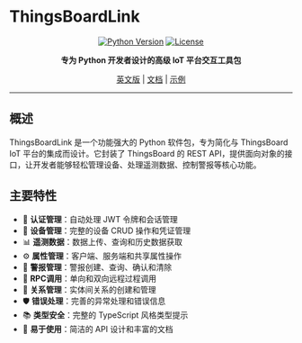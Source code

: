 # ThingsBoardLink

<div align="center">

[![Python Version](https://img.shields.io/badge/python-3.8+-blue.svg)](https://python.org)
[![License](https://img.shields.io/badge/license-MIT-green.svg)](LICENSE)

**专为 Python 开发者设计的高级 IoT 平台交互工具包**

[英文版](README.md)  | [文档]() | [示例](#examples)

</div>

---

## 概述

ThingsBoardLink 是一个功能强大的 Python 软件包，专为简化与 ThingsBoard IoT 平台的集成而设计。它封装了 ThingsBoard 的 REST API，提供面向对象的接口，让开发者能够轻松管理设备、处理遥测数据、控制警报等核心功能。

## 主要特性

- 🔐 **认证管理**：自动处理 JWT 令牌和会话管理
- 📱 **设备管理**：完整的设备 CRUD 操作和凭证管理
- 📊 **遥测数据**：数据上传、查询和历史数据获取
- ⚙️ **属性管理**：客户端、服务端和共享属性操作
- 🚨 **警报管理**：警报创建、查询、确认和清除
- 🔄 **RPC调用**：单向和双向远程过程调用
- 🔗 **关系管理**：实体间关系的创建和管理
- 🛡️ **错误处理**：完善的异常处理和错误信息
- 📚 **类型安全**：完整的 TypeScript 风格类型提示
- 🚀 **易于使用**：简洁的 API 设计和丰富的文档
